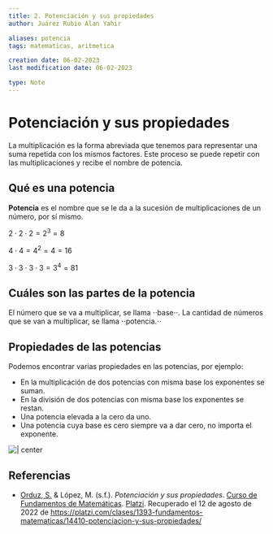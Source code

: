 ```yaml
---
title: 2. Potenciación y sus propiedades
author: Juárez Rubio Alan Yahir

aliases: potencia
tags: matematicas, aritmetica

creation date: 06-02-2023
last modification date: 06-02-2023

type: Note
---
```


# Potenciación y sus propiedades

La multiplicación es la forma abreviada que tenemos para representar una suma repetida con los mismos factores. Este proceso se puede repetir con las multiplicaciones y recibe el nombre de potencia.

## Qué es una potencia

**Potencia** es el nombre que se le da a la sucesión de multiplicaciones de un número, por sí mismo.  

$2⋅2⋅2=2^3=8$

$4⋅4=4^2=4=16$

$3⋅3⋅3⋅3=3^4=81$

## Cuáles son las partes de la potencia

El número que se va a multiplicar, se llama ⋅⋅base⋅⋅. La cantidad de números que se van a multiplicar, se llama ⋅⋅potencia.⋅⋅  

## Propiedades de las potencias

Podemos encontrar varias propiedades en las potencias, por ejemplo:

-   En la multiplicación de dos potencias con misma base los exponentes se suman.
-   En la división de dos potencias con misma base los exponentes se restan.
-   Una potencia elevada a la cero da uno.
-   Una potencia cuya base es cero siempre va a dar cero, no importa el exponente.

![ | center ](Attachments/Potenciación-y-sus-propiedades-1.jpeg)

<div style="page-break-after: always;"></div>

## Referencias

- [Orduz, S.](https://platzi.com/profesores/sergio-orduz-240/) & López, M. (s.f.). _Potenciación y sus propiedades_. [Curso de Fundamentos de Matemáticas](https://platzi.com/cursos/fundamentos-matematicas/). [Platzi](https://platzi.com/). Recuperado el 12 de agosto de 2022 de https://platzi.com/clases/1393-fundamentos-matematicas/14410-potenciacion-y-sus-propiedades/